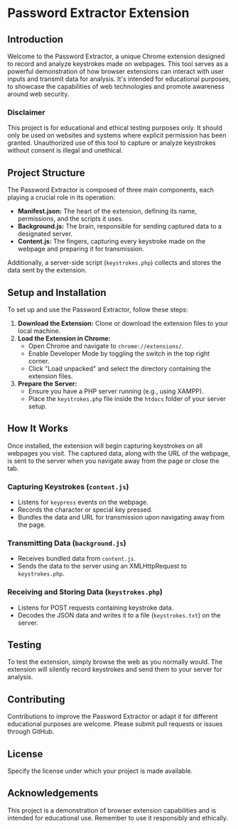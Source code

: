 # Password Extractor Extension

## Introduction
Welcome to the Password Extractor, a unique Chrome extension designed to record and analyze keystrokes made on webpages. This tool serves as a powerful demonstration of how browser extensions can interact with user inputs and transmit data for analysis. It's intended for educational purposes, to showcase the capabilities of web technologies and promote awareness around web security.

### Disclaimer
This project is for educational and ethical testing purposes only. It should only be used on websites and systems where explicit permission has been granted. Unauthorized use of this tool to capture or analyze keystrokes without consent is illegal and unethical.

## Project Structure
The Password Extractor is composed of three main components, each playing a crucial role in its operation:

- **Manifest.json:** The heart of the extension, defining its name, permissions, and the scripts it uses.
- **Background.js:** The brain, responsible for sending captured data to a designated server.
- **Content.js:** The fingers, capturing every keystroke made on the webpage and preparing it for transmission.

Additionally, a server-side script (`keystrokes.php`) collects and stores the data sent by the extension.

## Setup and Installation
To set up and use the Password Extractor, follow these steps:

1. **Download the Extension:** Clone or download the extension files to your local machine.
2. **Load the Extension in Chrome:**
   - Open Chrome and navigate to `chrome://extensions/`.
   - Enable Developer Mode by toggling the switch in the top right corner.
   - Click "Load unpacked" and select the directory containing the extension files.
3. **Prepare the Server:**
   - Ensure you have a PHP server running (e.g., using XAMPP).
   - Place the `keystrokes.php` file inside the `htdocs` folder of your server setup.

## How It Works
Once installed, the extension will begin capturing keystrokes on all webpages you visit. The captured data, along with the URL of the webpage, is sent to the server when you navigate away from the page or close the tab.

### Capturing Keystrokes (`content.js`)
- Listens for `keypress` events on the webpage.
- Records the character or special key pressed.
- Bundles the data and URL for transmission upon navigating away from the page.

### Transmitting Data (`background.js`)
- Receives bundled data from `content.js`.
- Sends the data to the server using an XMLHttpRequest to `keystrokes.php`.

### Receiving and Storing Data (`keystrokes.php`)
- Listens for POST requests containing keystroke data.
- Decodes the JSON data and writes it to a file (`keystrokes.txt`) on the server.

## Testing
To test the extension, simply browse the web as you normally would. The extension will silently record keystrokes and send them to your server for analysis.

## Contributing
Contributions to improve the Password Extractor or adapt it for different educational purposes are welcome. Please submit pull requests or issues through GitHub.

## License
Specify the license under which your project is made available.

## Acknowledgements
This project is a demonstration of browser extension capabilities and is intended for educational use. Remember to use it responsibly and ethically.
